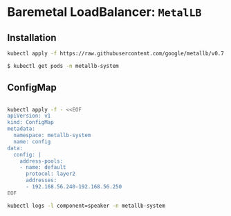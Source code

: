 # Baremetal LoadBalancer: `MetalLB`

## Installation


```bash
kubectl apply -f https://raw.githubusercontent.com/google/metallb/v0.7.3/manifests/metallb.yaml

$ kubectl get pods -n metallb-system

```

## ConfigMap

```bash

kubectl apply -f - <<EOF
apiVersion: v1
kind: ConfigMap
metadata:
  namespace: metallb-system
  name: config
data:
  config: |
    address-pools:
    - name: default
      protocol: layer2
      addresses:
      - 192.168.56.240-192.168.56.250
EOF
```

```bash
kubectl logs -l component=speaker -n metallb-system
```